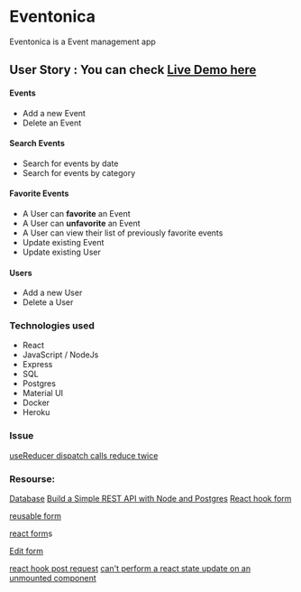 # Eventonica

Eventonica is a Event management app

## User Story : You can check [Live Demo here](<(https://still-fjord-09983.herokuapp.com/)>)

#### Events

- Add a new Event
- Delete an Event

#### Search Events

- Search for events by date
- Search for events by category

#### Favorite Events

- A User can **favorite** an Event
- A User can **unfavorite** an Event
- A User can view their list of previously favorite events
- Update existing Event
- Update existing User

#### Users

- Add a new User
- Delete a User

### Technologies used

- React
- JavaScript / NodeJs
- Express
- SQL
- Postgres
- Material UI
- Docker
- Heroku

### Issue

[useReducer dispatch calls reduce twice](https://github.com/facebook/react/issues/16295)

### Resourse:

[Database](https://vitaly-t.github.io/pg-promise/Database.html)
[Build a Simple REST API with Node and Postgres](https://www.split.io/blog/rest-api-node-postgres/)
[React hook form](https://jasonwatmore.com/post/2020/10/14/react-hook-form-combined-add-edit-create-update-form-example)

[reusable form](https://spectrum.chat/react/help/use-same-form-fields-for-both-create-and-edit-without-repeat~7d4111b7-d81d-4997-9457-31ef1ef21fbc)

[react form](https://egghead.io/lessons/react-make-a-react-form-component-that-handles-inserts-and-update)s

[Edit form](https://marmelab.com/react-admin/CreateEdit.html)

[react hook post request](https://stackoverflow.com/questions/61986655/react-hooks-how-to-make-a-post-request-to-server)
[can't perform a react state update on an unmounted component](https://stackoverflow.com/questions/53949393/cant-perform-a-react-state-update-on-an-unmounted-component)
